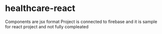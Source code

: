 # healthcare-react
Components are jsx format
Project is connected to firebase and it is sample for react project and not fully compleated
